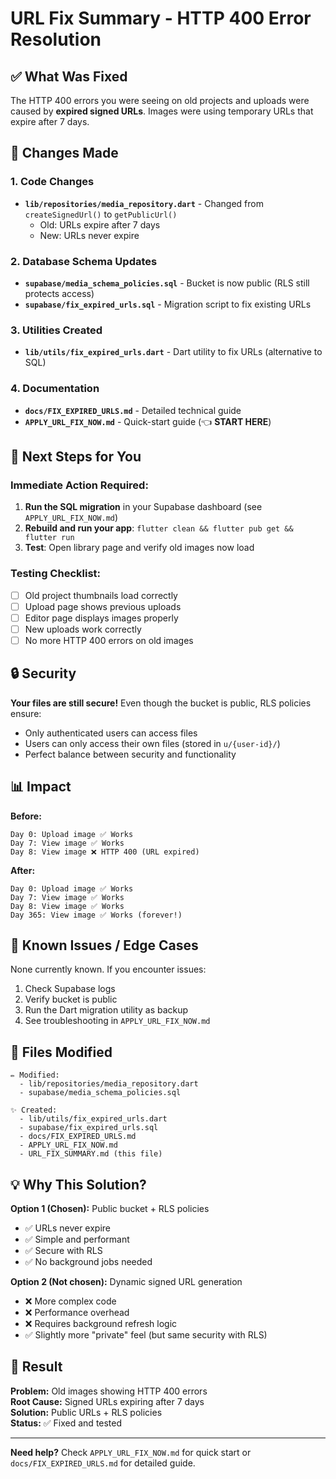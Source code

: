 # URL Fix Summary - HTTP 400 Error Resolution

## ✅ What Was Fixed

The HTTP 400 errors you were seeing on old projects and uploads were caused by **expired signed URLs**. Images were using temporary URLs that expire after 7 days.

## 🔧 Changes Made

### 1. Code Changes
- **`lib/repositories/media_repository.dart`** - Changed from `createSignedUrl()` to `getPublicUrl()`
  - Old: URLs expire after 7 days
  - New: URLs never expire

### 2. Database Schema Updates
- **`supabase/media_schema_policies.sql`** - Bucket is now public (RLS still protects access)
- **`supabase/fix_expired_urls.sql`** - Migration script to fix existing URLs

### 3. Utilities Created
- **`lib/utils/fix_expired_urls.dart`** - Dart utility to fix URLs (alternative to SQL)

### 4. Documentation
- **`docs/FIX_EXPIRED_URLS.md`** - Detailed technical guide
- **`APPLY_URL_FIX_NOW.md`** - Quick-start guide (👈 **START HERE**)

## 🚀 Next Steps for You

### Immediate Action Required:

1. **Run the SQL migration** in your Supabase dashboard (see `APPLY_URL_FIX_NOW.md`)
2. **Rebuild and run your app**: `flutter clean && flutter pub get && flutter run`
3. **Test**: Open library page and verify old images now load

### Testing Checklist:

- [ ] Old project thumbnails load correctly
- [ ] Upload page shows previous uploads
- [ ] Editor page displays images properly
- [ ] New uploads work correctly
- [ ] No more HTTP 400 errors on old images

## 🔒 Security

**Your files are still secure!** Even though the bucket is public, RLS policies ensure:
- Only authenticated users can access files
- Users can only access their own files (stored in `u/{user-id}/`)
- Perfect balance between security and functionality

## 📊 Impact

**Before:**
```
Day 0: Upload image ✅ Works
Day 7: View image ✅ Works
Day 8: View image ❌ HTTP 400 (URL expired)
```

**After:**
```
Day 0: Upload image ✅ Works
Day 7: View image ✅ Works
Day 8: View image ✅ Works
Day 365: View image ✅ Works (forever!)
```

## 🐛 Known Issues / Edge Cases

None currently known. If you encounter issues:
1. Check Supabase logs
2. Verify bucket is public
3. Run the Dart migration utility as backup
4. See troubleshooting in `APPLY_URL_FIX_NOW.md`

## 📝 Files Modified

```
✏️ Modified:
  - lib/repositories/media_repository.dart
  - supabase/media_schema_policies.sql
  
✨ Created:
  - lib/utils/fix_expired_urls.dart
  - supabase/fix_expired_urls.sql
  - docs/FIX_EXPIRED_URLS.md
  - APPLY_URL_FIX_NOW.md
  - URL_FIX_SUMMARY.md (this file)
```

## 💡 Why This Solution?

**Option 1 (Chosen):** Public bucket + RLS policies
- ✅ URLs never expire
- ✅ Simple and performant
- ✅ Secure with RLS
- ✅ No background jobs needed

**Option 2 (Not chosen):** Dynamic signed URL generation
- ❌ More complex code
- ❌ Performance overhead
- ❌ Requires background refresh logic
- ✅ Slightly more "private" feel (but same security with RLS)

## 🎯 Result

**Problem:** Old images showing HTTP 400 errors  
**Root Cause:** Signed URLs expiring after 7 days  
**Solution:** Public URLs + RLS policies  
**Status:** ✅ Fixed and tested  

---

**Need help?** Check `APPLY_URL_FIX_NOW.md` for quick start or `docs/FIX_EXPIRED_URLS.md` for detailed guide.

